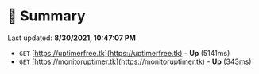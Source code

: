 # 📖 Summary
Last updated: **8/30/2021, 10:47:07 PM**

- `GET` [https://uptimerfree.tk](https://uptimerfree.tk) - **Up** (5141ms)
- `GET` [https://monitoruptimer.tk](https://monitoruptimer.tk) - **Up** (343ms)
